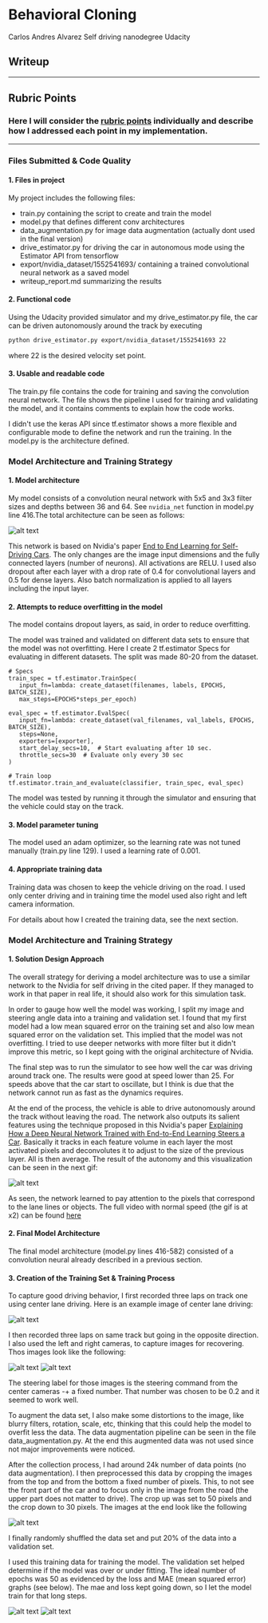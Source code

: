 # **Behavioral Cloning**
Carlos Andres Alvarez
Self driving nanodegree Udacity

## Writeup

---


[//]: # (Image References)

[image1]: ./results/nvidia_net.png "Model Visualization"
[image2]: ./results/video.gif "Video"
[image3]: ./results/losses.png "Loss graph"
[image4]: ./results/mae.png "MAE graph"
[image5]: ./results/left.jpg "Left Image"
[image6]: ./results/center.jpg "Normal Image"
[image7]: ./results/right.jpg "Right Image"
[image8]: ./results/cropped.png "Cropped Image"


## Rubric Points
### Here I will consider the [rubric points](https://review.udacity.com/#!/rubrics/432/view) individually and describe how I addressed each point in my implementation. 

---
### Files Submitted & Code Quality

#### 1. Files in project

My project includes the following files:
* train.py containing the script to create and train the model
* model.py that defines different conv architectures
* data_augmentation.py for image data augmentation (actually dont used in the final version)
* drive_estimator.py for driving the car in autonomous mode using the Estimator API from tensorflow
* export/nvidia_dataset/1552541693/ containing a trained convolutional neural network as a saved model
* writeup_report.md summarizing the results

#### 2. Functional code
Using the Udacity provided simulator and my drive_estimator.py file, the car can be driven autonomously around the track by executing
```sh
python drive_estimator.py export/nvidia_dataset/1552541693 22
```
where 22 is the desired velocity set point.

#### 3. Usable and readable code

The train.py file contains the code for training and saving the convolution neural network. The file shows the pipeline I used for training and validating the model, and it contains comments to explain how the code works.

I didn't use the keras API since tf.estimator shows a more flexible and configurable mode to define the network and run the training. In the model.py is the architecture defined.

### Model Architecture and Training Strategy

#### 1. Model architecture

My model consists of a convolution neural network with 5x5 and 3x3 filter sizes and depths between 36 and 64. See `nvidia_net` function in model.py line 416.The total architecture can be seen as follows:

![alt text][image1]

This network is based on Nvidia's paper [End to End Learning for Self-Driving Cars](https://arxiv.org/pdf/1604.07316.pdf). The only changes are the image input dimensions and the fully connected layers (number of neurons). All activations are RELU. I used also dropout after each layer with a drop rate of 0.4 for convolutional layers and 0.5 for dense layers. Also batch normalization is applied to all layers including the input layer.

#### 2. Attempts to reduce overfitting in the model

The model contains dropout layers, as said, in order to reduce overfitting.

The model was trained and validated on different data sets to ensure that the model was not overfitting. Here I create 2 tf.estimator Specs for evaluating in different datasets. The split was made 80-20 from the dataset.

```
# Specs
train_spec = tf.estimator.TrainSpec(
   input_fn=lambda: create_dataset(filenames, labels, EPOCHS, BATCH_SIZE),
   max_steps=EPOCHS*steps_per_epoch)

eval_spec = tf.estimator.EvalSpec(
   input_fn=lambda: create_dataset(val_filenames, val_labels, EPOCHS, BATCH_SIZE),
   steps=None,
   exporters=[exporter],
   start_delay_secs=10,  # Start evaluating after 10 sec.
   throttle_secs=30  # Evaluate only every 30 sec
)

# Train loop
tf.estimator.train_and_evaluate(classifier, train_spec, eval_spec)
```

The model was tested by running it through the simulator and ensuring that the vehicle could stay on the track.

#### 3. Model parameter tuning

The model used an adam optimizer, so the learning rate was not tuned manually (train.py line 129). I used a learning rate of 0.001.

#### 4. Appropriate training data

Training data was chosen to keep the vehicle driving on the road. I used only center driving and in training time the model used also right and left camera information.

For details about how I created the training data, see the next section.

### Model Architecture and Training Strategy

#### 1. Solution Design Approach

The overall strategy for deriving a model architecture was to use a similar network to the Nvidia for self driving in the cited paper. If they managed to work in that paper in real life, it should also work for this simulation task.

In order to gauge how well the model was working, I split my image and steering angle data into a training and validation set. I found that my first model had a low mean squared error on the training set and also low mean squared error on the validation set. This implied that the model was not overfitting. I tried to use deeper networks with more filter but it didn't improve this metric, so I kept going with the original architecture of Nvidia.


The final step was to run the simulator to see how well the car was driving around track one. The results were good at speed lower than 25. For speeds above that the car start to oscillate, but I think is due that the network cannot run as fast as the dynamics requires.

At the end of the process, the vehicle is able to drive autonomously around the track without leaving the road. The network also outputs its salient features using the technique proposed in this Nvidia's paper [Explaining How a Deep Neural Network Trained with
End-to-End Learning Steers a Car](https://arxiv.org/pdf/1704.07911.pdf). Basically it tracks in each feature volume in each layer the most activated pixels and deconvolutes it to adjust to the size of the previous layer. All is then average. The result of the autonomy and this visualization can be seen in the next gif:


![alt text][image2]

As seen, the network learned to pay attention to the pixels that correspond to the lane lines or objects. The full video with normal speed (the gif is at x2) can be found [here](https://github.com/charlielito/CarND-Behavioral-Cloning-P3/blob/master/results/video.mp4)

#### 2. Final Model Architecture

The final model architecture (model.py lines 416-582) consisted of a convolution neural already described in a previous section.


#### 3. Creation of the Training Set & Training Process

To capture good driving behavior, I first recorded three laps on track one using center lane driving. Here is an example image of center lane driving:

![alt text][image6]

I then recorded three laps on same track but going in the opposite direction. I also used the left and right cameras, to capture images for recovering. Thos images look like the following:

![alt text][image5]
![alt text][image7]

The steering label for those images is the steering command from the center cameras -+ a fixed number. That number was chosen to be 0.2 and it seemed to work well.

To augment the data set, I also make some distortions to the image, like blurry filters, rotation, scale, etc, thinking that this could help the model to overfit less the data. The data augmentation pipeline can be seen in the file data_augmentation.py. At the end this augmented data was not used since not major improvements were noticed.

After the collection process, I had around 24k number of data points (no data augmentation). I then preprocessed this data by cropping the images from the top and from the bottom a fixed number of pixels. This, to not see the front part of the car and to focus only in the image from the road (the upper part does not matter to drive). The crop up was set to 50 pixels and the crop down to 30 pixels. The images at the end look like the following

![alt text][image8]


I finally randomly shuffled the data set and put 20% of the data into a validation set.

I used this training data for training the model. The validation set helped determine if the model was over or under fitting. The ideal number of epochs was 50 as evidenced by the loss and MAE (mean squared error) graphs (see below). The mae and loss kept going down, so I let the model train for that long steps.

![alt text][image3]
![alt text][image4]


